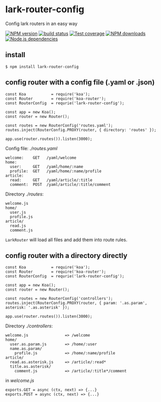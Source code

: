 lark-router-config
========

Config lark routers in an easy way

[![NPM version][npm-image]][npm-url]
[![build status][travis-image]][travis-url]
[![Test coverage][coveralls-image]][coveralls-url]
[![NPM downloads][downloads-image]][npm-url]
[![Node.js dependencies][david-image]][david-url]

## install 

```
$ npm install lark-router-config
```

## config router with a config file (.yaml or .json)

```
const Koa           = require('koa');
const Router        = require('koa-router');
const RouterConfig  = requrie('lark-router-config');

const app = new Koa();
const router = new Router();

const routes = new RouterConfig('routes.yaml');
routes.inject(RouterConfig.PROXY(router, { directory: 'routes' });

app.use(router.routes()).listen(3000);
```

Config file: _./routes.yaml_

```
welcome:    GET   /yaml/welcome
home:
  user:     GET   /yaml/home/:name
  profile:  GET   /yaml/home/:name/profile
article:
  read:     GET   /yaml/article/:title
  comment:  POST  /yaml/article/:title/comment
```

Directory _./routes_:

```
welcome.js
home/
  user.js
  profile.js
article/
  read.js
  comment.js
```
`LarkRouter` will load all files and add them into route rules.

## config router with a directory directly

```
const Koa           = require('koa');
const Router        = require('koa-router');
const RouterConfig  = requrie('lark-router-config');

const app = new Koa();
const router = new Router();

const routes = new RouterConfig('controllers');
routes.inject(RouterConfig.PROXY(router, { param: '.as.param', asterisk: '.as.asterisk' });

app.use(router.routes()).listen(3000);
```

Directory _./controllers_:

```
welcome.js                => /welcome
home/
  user.as.param.js        => /home/:user
  name.as.param/
    profile.js            => /home/:name/profile
article/
  read.as.asterisk.js     => /article/:read*
  title.as.asterisk/
    comment.js            => /article/:title*/comment
```

in _welcome.js_

```
exports.GET = async (ctx, next) => {...}
exports.POST = async (ctx, next) => {...}
```

[npm-image]: https://img.shields.io/npm/v/lark-router-config.svg?style=flat-square
[npm-url]: https://npmjs.org/package/lark-router-config
[travis-image]: https://img.shields.io/travis/larkjs/lark-router-config/master.svg?style=flat-square
[travis-url]: https://travis-ci.org/larkjs/lark-router-config
[downloads-image]: https://img.shields.io/npm/dm/lark-router-config.svg?style=flat-square
[david-image]: https://img.shields.io/david/larkjs/lark-router-config.svg?style=flat-square
[david-url]: https://david-dm.org/larkjs/lark-router-config
[coveralls-image]: https://img.shields.io/codecov/c/github/larkjs/lark-router-config.svg?style=flat-square
[coveralls-url]: https://codecov.io/github/larkjs/lark-router-config
